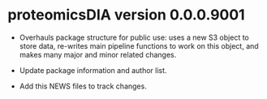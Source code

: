# proteomicsDIA version 0.0.0.9001

* Overhauls package structure for public use: uses a new S3 object to store data, re-writes main pipeline functions to work on this object, and makes many major and minor related changes.

* Update package information and author list.

* Add this NEWS files to track changes. 

